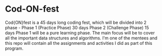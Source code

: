 # Cod-ON-fest
Cod{ON}fest is a 45 days long coding fest, which will be divided into 2 phase - Phase 1 (Practice Phase) 30 days Phase 2 (Challenge Phase) 15 days
Phase 1 will be a pure learning phase. The main focus will be to cover all the important data structures and algorithms.
I'm one of the mentees and this repo will contain all the assignments and activities I did as part of this program.
